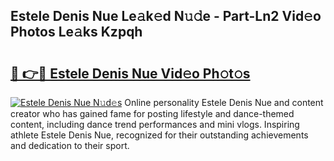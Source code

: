## Estele Denis Nue Le𝚊k𝚎d N𝚞𝚍e - Part-Ln2 Vid𝚎o Photos Le𝚊ks Kzpqh

# <h2><a href="http://fb9iaz1.evod.top/?m=Estele+Denis+Nue">🔗 👉🔴 Estele Denis Nue Vid𝚎o Ph𝚘t𝚘s</a></h2>

[![Estele Denis Nue N𝚞d𝚎s](https://i.imgur.com/8V9OHl7.gif)](http://fb9iaz1.evod.top/?m=Estele+Denis+Nue)
Online personality Estele Denis Nue and content creator who has gained fame for posting lifestyle and dance-themed content, including dance trend performances and mini vlogs. Inspiring athlete Estele Denis Nue, recognized for their outstanding achievements and dedication to their sport. 
